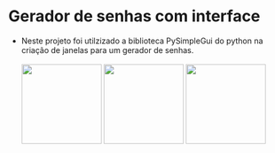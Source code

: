 # Gerador de senhas com interface

- Neste projeto foi utilzizado a biblioteca PySimpleGui do python na criação de janelas para um gerador de senhas.<br><br>
<img src="https://cdn.discordapp.com/attachments/814308173547962401/1145464275029209290/image.png" height="144">&nbsp;<img src="https://cdn.discordapp.com/attachments/814308173547962401/1145466382113321100/image.png" height="144">&nbsp;<img src="https://cdn.discordapp.com/attachments/814308173547962401/1145465130348462100/image.png" height="144">
